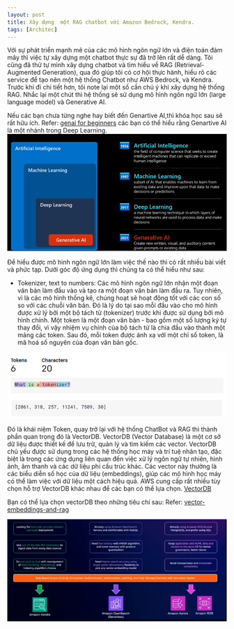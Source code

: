 ```yaml
---
layout: post
title: Xây dựng  một RAG chatbot với Amazon Bedrock, Kendra.
tags: [Architec]
---
```


Với sự phát triển mạnh mẽ của các mô hình ngôn ngữ lớn và điện toán đám mây thì việc tự xây dựng một chatbot thực sự đã trở lên rất dễ dàng.
Tôi cũng đã thử tự mình xây dựng chatbot và tìm hiểu về RAG (Retrieval-Augmented Generation), qua đó giúp tôi có cơ hội thực hành, hiểu rõ các 
service để tạo nên một hệ thống Chatbot như AWS Bedrock, và Kendra. Trước khi đi chi tiết hơn, tôi note lại một số cần chú ý khi xây dựng hệ thống RAG. 
Nhắc lại một chút thì hệ thống sẽ sử dụng mô hình ngôn ngữ lớn (large language model) và Generative AI.

Nếu các bạn chưa từng nghe hay biết đến Genartive AI,thì khóa học sau sẽ rất hữu ích.
Refer: [genai for beginners](https://github.com/microsoft/generative-ai-for-beginners/tree/main/01-introduction-to-genai)
các bạn có thể hiểu rằng Genartive AI là một nhánh trong Deep Learning.
<img src="/assets/img/GenAI.png">

Để hiểu được mô hình ngôn ngữ lớn làm việc thế nào thì có rất nhiều bài viết và phức tạp. Dưới góc độ ứng dụng thì chúng ta có thể hiểu như sau:
- Tokenizer, text to numbers:
Các mô hình ngôn ngữ lớn nhận một đoạn văn bản làm đầu vào và tạo ra một đoạn văn bản làm đầu ra. Tuy nhiên, vì là các mô hình thống kê, chúng hoạt sẽ hoạt động tốt với các con số so với các chuỗi văn bản. Đó là lý do tại sao mỗi đầu vào cho mô hình được xử lý bởi một bộ tách từ (tokenizer) trước khi được sử dụng bởi mô hình chính. Một token là một đoạn văn bản - bao gồm một số lượng ký tự thay đổi, vì vậy nhiệm vụ chính của bộ tách từ là chia đầu vào thành một mảng các token. Sau đó, mỗi token được ánh xạ với một chỉ số token, là mã hoá số nguyên của đoạn văn bản gốc.

<img src="/assets/img/Token.png">

Đó là khái niệm Token, quay trở lại với hệ thống ChatBot và RAG thì thành phần quan trọng đó là VectorDB. VectorDB (Vector Database) là một cơ sở dữ liệu được thiết kế để lưu trữ, quản lý và tìm kiếm các vector. VectorDB chủ yếu được sử dụng trong các hệ thống học máy và trí tuệ nhân tạo, đặc biệt là trong các ứng dụng liên quan đến việc xử lý ngôn ngữ tự nhiên, hình ảnh, âm thanh và các dữ liệu phi cấu trúc khác. Các vector này thường là các biểu diễn số học của dữ liệu (embeddings), giúp các mô hình học máy có thể làm việc với dữ liệu một cách hiệu quả. AWS cung cấp rất nhiều tùy chọn hỗ trợ VectorDB khác nhau để các bạn có thể lựa chọn.
[VectorDB](https://aws.amazon.com/what-is/vector-databases/)

Bạn có thể lựa chọn vectorDB theo những tiêu chí sau:
Refer: [vector-embeddings-and-rag](https://community.aws/content/2gvh8oJzNrM4vxdZDd903zcEFJc/vector-embeddings-and-rag-demystified-2?lang=en#)

<img src="/assets/img/vectorDB.png">









